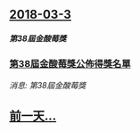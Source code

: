 ## [2018-03-3](/news/2018/03/3/index.md)

##### 第38屆金酸莓獎
### [第38屆金酸莓獎公佈得獎名單 ](/news/2018/03/3/第38屆金酸莓獎公佈得獎名單.md)
_消息: 第38屆金酸莓獎_

## [前一天...](/news/2018/03/2/index.md)


